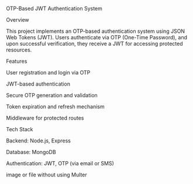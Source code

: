 OTP-Based JWT Authentication System

Overview

This project implements an OTP-based authentication system using JSON Web Tokens (JWT). Users authenticate via OTP (One-Time Password), and upon successful verification, they receive a JWT for accessing protected resources.

Features

User registration and login via OTP

JWT-based authentication

Secure OTP generation and validation

Token expiration and refresh mechanism

Middleware for protected routes

Tech Stack

Backend: Node.js, Express

Database: MongoDB

Authentication: JWT, OTP (via email or SMS)

image or file without using Multer


